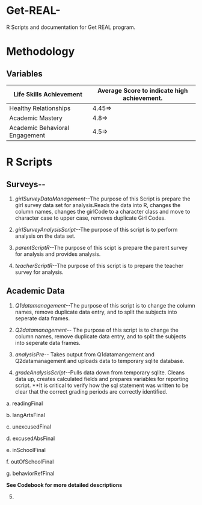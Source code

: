 Get-REAL-
=========

R Scripts and documentation for Get REAL program. 



# Methodology


## Variables




Life Skills Achievement      |Average Score to indicate high achievement.
-------------------------|-----------------------------------------------
Healthy Relationships      |4.45=>
Academic Mastery           |4.8=>
Academic Behavioral Engagement |4.5=>








# R Scripts



## Surveys--

1. *girlSurveyDataManagement*--The purpose of this Script is prepare the girl survey data set for analysis.Reads the data into R, changes the column names, changes the girlCode to a character class and move to character case to upper case, removes duplicate Girl Codes. 


2. *girlSurveyAnalysisScript*--The purpose of this script is to perform analysis on the data set. 

2. *parentScriptR*--The purpose of this scipt is prepare the parent survey for analysis and provides analysis. 


3. *teacherScriptR*--The purpose of this script is to prepare the teacher survey for analysis. 


## Academic Data

1. *Q1datamanagement*--The purpose of this script is to change the column names, remove duplicate data entry, and to split the subjects into seperate data frames. 

2. *Q2datamanagement*-- The purpose of this script is to change the column names, remove duplicate data entry, and to split the subjects into seperate data frames. 

3. *analysisPre*-- Takes output from Q1datamangement and Q2datamanagement and uploads data to temporary sqlite database. 


4. *gradeAnalysisScript*--Pulls data down from temporary sqlite. Cleans data up, creates calculated fields and prepares variables for reporting script. **It is critical to verify how the sql statement was written to be clear that the correct grading periods are correctly identified. 

  a. readingFinal
  
  b. langArtsFinal
  
  c. unexcusedFinal
  
  d. excusedAbsFinal
  
  e. inSchoolFinal
  
  f. outOfSchoolFinal
  
  g. behaviorRefFinal

**See Codebook for more detailed descriptions**


5. 









